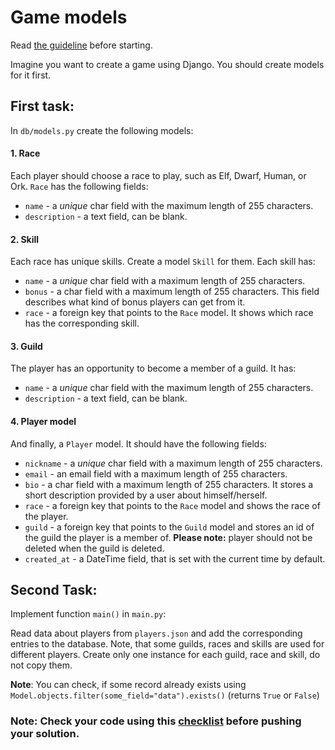 # Game models

Read [the guideline](https://github.com/mate-academy/py-task-guideline/blob/main/README.md) before starting.

Imagine you want to create a game using Django. 
You should create models for it first. 


## First task:
In `db/models.py` create the following models:

#### 1. Race
Each player should choose a race to play, such as Elf, Dwarf, Human, or Ork.
`Race` has the following fields:
- `name` - a *unique* char field with the maximum length of 255 characters.
- `description` - a text field, can be blank.

#### 2. Skill
Each race has unique skills. Create a model `Skill` for them.
Each skill has:
- `name` - a *unique* char field with a maximum length of 255 characters.
- `bonus` - a char field with a maximum length of 255 characters. 
This field describes what kind of bonus players can get from it. 
- `race` - a foreign key that points to the `Race` model. It shows which race has the corresponding skill.

#### 3. Guild
The player has an opportunity to become a member of a guild. 
It has:
- `name` - a *unique* char field with the maximum length of 255 characters.
- `description` - a text field, can be blank.


#### 4. Player model
And finally, a `Player` model.
It should have the following fields:
- `nickname` - a *unique* char field with a maximum length of 255 characters.
- `email` - an email field with a maximum length of 255 characters.
- `bio` - a char field with a maximum length of 255 characters. 
It stores a short description provided by a user about himself/herself.
- `race` - a foreign key that points to the `Race` model and shows 
the race of the player.
- `guild` - a foreign key that points to the `Guild` model and stores
an id of the guild the player is a member of. 
**Please note:** player should not be deleted when the guild is deleted.
- `created_at` - a DateTime field, that is set with the current time by default.


## Second Task:

Implement function `main()` in `main.py`:

Read data about players from `players.json` and add the corresponding entries to the database.
Note, that some guilds, races and skills are used for different players. Create only one
instance for each guild, race and skill, do not copy them.

**Note**: You can check, if some record already exists using 
`Model.objects.filter(some_field="data").exists()` (returns `True` or `False`)

### Note: Check your code using this [checklist](checklist.md) before pushing your solution.

